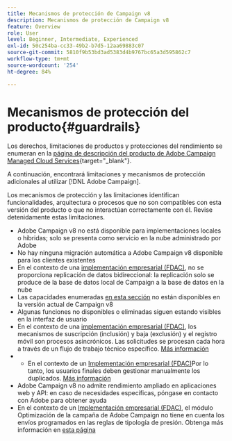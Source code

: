 ```yaml
---
title: Mecanismos de protección de Campaign v8
description: Mecanismos de protección de Campaign v8
feature: Overview
role: User
level: Beginner, Intermediate, Experienced
exl-id: 50c254ba-cc33-49b2-b7d5-12aa69883c07
source-git-commit: 5810f9b53bd3ad5383d4b9767bc65a3d595862c7
workflow-type: tm+mt
source-wordcount: '254'
ht-degree: 84%

---
```


# Mecanismos de protección del producto{#guardrails}

Los derechos, limitaciones de productos y protecciones del rendimiento se enumeran en la [página de descripción del producto de Adobe Campaign Managed Cloud Services](https://helpx.adobe.com/es/legal/product-descriptions/adobe-campaign-managed-cloud-services.html){target="_blank"}.

A continuación, encontrará limitaciones y mecanismos de protección adicionales al utilizar [!DNL Adobe Campaign].

Los mecanismos de protección y las limitaciones identifican funcionalidades, arquitectura o procesos que no son compatibles con esta versión del producto o que no interactúan correctamente con él. Revise detenidamente estas limitaciones.

* Adobe Campaign v8 no está disponible para implementaciones locales o híbridas; solo se presenta como servicio en la nube administrado por Adobe
* No hay ninguna migración automática a Adobe Campaign v8 disponible para los clientes existentes
* En el contexto de una [implementación empresarial (FDAC)](../architecture/enterprise-deployment.md), no se proporciona replicación de datos bidireccional: la replicación solo se produce de la base de datos local de Campaign a la base de datos en la nube
* Las capacidades enumeradas [en esta sección](v7-to-v8.md#gs-unavailable-features) no están disponibles en la versión actual de Campaign v8
* Algunas funciones no disponibles o eliminadas siguen estando visibles en la interfaz de usuario
* En el contexto de una [implementación empresarial (FDAC)](../architecture/enterprise-deployment.md), los mecanismos de suscripción (inclusión) y baja (exclusión) y el registro móvil son procesos asincrónicos. Las solicitudes se procesan cada hora a través de un flujo de trabajo técnico específico. [Más información](../architecture/replication.md#tech-wf)
* 
   * En el contexto de un [Implementación empresarial (FDAC)](../architecture/enterprise-deployment.md)Por lo tanto, los usuarios finales deben gestionar manualmente los duplicados. [Más información](../architecture/keys.md)
* Adobe Campaign v8 no admite rendimiento ampliado en aplicaciones web y API: en caso de necesidades específicas, póngase en contacto con Adobe para obtener ayuda
* En el contexto de un [Implementación empresarial (FDAC)](../architecture/enterprise-deployment.md), el módulo Optimización de la campaña de Adobe Campaign no tiene en cuenta los envíos programados en las reglas de tipología de presión. Obtenga más información en [esta página](../../automation/campaign-opt/pressure-rules.md)